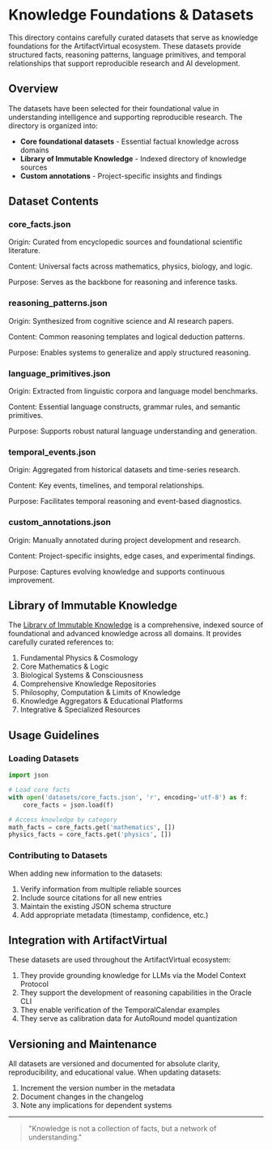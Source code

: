 # Knowledge Foundations & Datasets

This directory contains carefully curated datasets that serve as knowledge foundations for the ArtifactVirtual ecosystem. These datasets provide structured facts, reasoning patterns, language primitives, and temporal relationships that support reproducible research and AI development.

## Overview

The datasets have been selected for their foundational value in understanding intelligence and supporting reproducible research. The directory is organized into:

- **Core foundational datasets** - Essential factual knowledge across domains
- **Library of Immutable Knowledge** - Indexed directory of knowledge sources
- **Custom annotations** - Project-specific insights and findings

## Dataset Contents

### core_facts.json

Origin: Curated from encyclopedic sources and foundational scientific literature.

Content: Universal facts across mathematics, physics, biology, and logic.

Purpose: Serves as the backbone for reasoning and inference tasks.

### reasoning_patterns.json

Origin: Synthesized from cognitive science and AI research papers.

Content: Common reasoning templates and logical deduction patterns.

Purpose: Enables systems to generalize and apply structured reasoning.

### language_primitives.json

Origin: Extracted from linguistic corpora and language model benchmarks.

Content: Essential language constructs, grammar rules, and semantic primitives.

Purpose: Supports robust natural language understanding and generation.

### temporal_events.json

Origin: Aggregated from historical datasets and time-series research.

Content: Key events, timelines, and temporal relationships.

Purpose: Facilitates temporal reasoning and event-based diagnostics.

### custom_annotations.json

Origin: Manually annotated during project development and research.

Content: Project-specific insights, edge cases, and experimental findings.

Purpose: Captures evolving knowledge and supports continuous improvement.

## Library of Immutable Knowledge

The [Library of Immutable Knowledge](library/index.md) is a comprehensive, indexed source of foundational and advanced knowledge across all domains. It provides carefully curated references to:

1. Fundamental Physics & Cosmology
2. Core Mathematics & Logic
3. Biological Systems & Consciousness
4. Comprehensive Knowledge Repositories
5. Philosophy, Computation & Limits of Knowledge
6. Knowledge Aggregators & Educational Platforms
7. Integrative & Specialized Resources

## Usage Guidelines

### Loading Datasets

```python
import json

# Load core facts
with open('datasets/core_facts.json', 'r', encoding='utf-8') as f:
    core_facts = json.load(f)

# Access knowledge by category
math_facts = core_facts.get('mathematics', [])
physics_facts = core_facts.get('physics', [])
```

### Contributing to Datasets

When adding new information to the datasets:

1. Verify information from multiple reliable sources
2. Include source citations for all new entries
3. Maintain the existing JSON schema structure
4. Add appropriate metadata (timestamp, confidence, etc.)

## Integration with ArtifactVirtual

These datasets are used throughout the ArtifactVirtual ecosystem:

1. They provide grounding knowledge for LLMs via the Model Context Protocol
2. They support the development of reasoning capabilities in the Oracle CLI
3. They enable verification of the TemporalCalendar examples
4. They serve as calibration data for AutoRound model quantization

## Versioning and Maintenance

All datasets are versioned and documented for absolute clarity, reproducibility, and educational value. When updating datasets:

1. Increment the version number in the metadata
2. Document changes in the changelog
3. Note any implications for dependent systems

---

> "Knowledge is not a collection of facts, but a network of understanding."